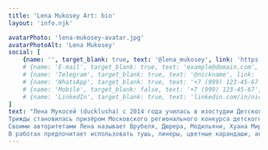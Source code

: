 ```yaml
---
title: 'Lena Mukosey Art: bio'
layout: 'info.njk'

avatarPhoto: 'lena-mukosey-avatar.jpg'
avatarPhotoAlt: 'Lena Mukosey'
social: [
    {name: '', target_blank: true, text: '@lena_mukosey', link: 'https://instagram.com/lena_mukosey'}, #instagram
    # {name: 'E-mail', target_blank: true, text: 'example@domain.com', link: 'https://mailto:example@domain.com'},
    # {name: 'Telegram', target_blank: true, text: '@nickname', link: 'https://t.me/nickname'},
    # {name: 'WhatsApp', target_blank: true, text: '+7 (999) 123-45-67', link: 'https://wa.me/+79991234567'},
    # {name: 'Mobile', target_blank: false, text: '+7 (999) 123-45-67', link: 'tel:+7 999 1234567'},
    # {name: 'LinkedIn', target_blank: true, text: 'linkedin.com/in/nickname', link: 'https://linkedin.com/in/nickname'},
]
text: "Лена Мукосей (ducklusha) с 2014 года училась в изостудии Детского развивающего центра «Эстер» под руководством И.А.Пилосян.
Трижды становилась призёром Московского регионального конкурса детского рисунка имени Нади Рушевой: в 2016 году (II место) и в 2019 (I и II место).
Своими авторитетами Лена называет Врубеля, Дюрера, Модильяни, Хуана Миро, Игоря Олейникова, Давида Полонски и Викторию Семякину.
В работах предпочитает использовать тушь, линеры, цветные карандаши, акрил, реже – пастель. Помимо бумаги, порой рисует на себе, используя для этого хну, а также черные и белые гелевые ручки."
---
```

